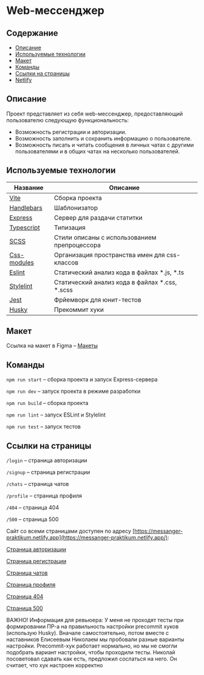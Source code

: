 # Web-мессенджер

## Содержание

- [Описание](#описание)
- [Используемые технологии](#используемые-технологии)
- [Макет](#макет)
- [Команды](#команды)
- [Ссылки на страницы](#ссылки-на-страницы)
- [Netlify](#ссылки-на-страницы)

## Описание

Проект представляет из себя web-мессенджер, предоставляющий пользователю следующую функциональность:

- Возможность регистрации и авторизации.
- Возможность заполнить и сохранить информацию о пользователе.
- Возможность писать и читать сообщения в личных чатах с другими пользователями и в общих чатах на несколько пользователей.

## Используемые технологии

Название      | Описание
-------------------------------------------------------- | -------------------------------------------------
[Vite](https://vitejs.dev/)  				  			 | Сборка проекта
[Handlebars](https://handlebarsjs.com/) 	  			 | Шаблонизатор
[Express](https://expressjs.com/)			  			 | Сервер для раздачи статитки
[Typescript](https://www.typescriptlang.org/) 			 | Типизация
[SCSS](https://sass-scss.ru/) 				  			 | Стили описаны с использованием препроцессора
[Сss-modules](https://github.com/css-modules/css-modules)| Организация пространства имен для css-классов
[Eslint](https://eslint.org/)				   			 | Статический анализ кода в файлах *.js, *.ts
[Stylelint](https://stylelint.io/)						 | Статический анализ кода в файлах *.css, *.scss
[Jest](https://jestjs.io/)				  				 | Фрйемворк для юнит-тестов
[Husky](https://typicode.github.io/husky/)				 | Прекоммит хуки


## Макет

Ссылка на макет в Figma – [Макеты](https://www.figma.com/file/jF5fFFzgGOxQeB4CmKWTiE/Chat_external_link?type=design&node-id=1-600&mode=design&t=VCp4U8leBxHmG3QZ-4)


## Команды

`npm run start` – сборка проекта и запуск Express-сервера

`npm run dev` – запуск проекта в режиме разработки

`npm run build` – сборка проекта

`npm run lint` – запуск ESLint и Stylelint

`npm run test` – запуск тестов



## Ссылки на страницы

`/login` – страница авторизации

`/signup` – страница регистрации

`/chats` – страница чатов

`/profile` – страница профиля

`/404` – страница 404

`/500` – страница 500

Сайт со всеми страницами доступен по адресу [https://messanger-praktikum.netlify.app](https://messanger-praktikum.netlify.app/):

[Страница авторизации](https://messanger-praktikum.netlify.app/login)

[Страница регистрации](https://messanger-praktikum.netlify.app/signup)

[Страница чатов](https://messanger-praktikum.netlify.app/chats)

[Страница профиля](https://messanger-praktikum.netlify.app/profile)

[Страница 404](https://messanger-praktikum.netlify.app/404)

[Страница 500](https://messanger-praktikum.netlify.app/500)


ВАЖНО! Информация для ревьюера:
У меня не проходят тесты при формировании ПР-а на правильность настройки precommit хуков (использую Husky).
Вначале самостоятельно, потом вместе с наставников Елисеевым Николаем мы пробовали разные варианты настройки. Precommit-хук работает нормально, но мы не смогли подобрать вариант настройки, чтобы проходили тесты.
Николай посоветовал сдавать как есть, предложил сослаться на него. Он считает, что хук настроен корректно
